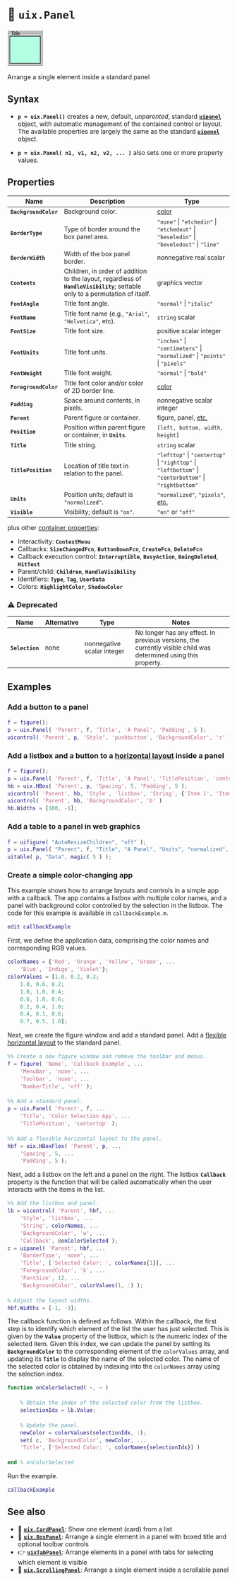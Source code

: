 # :page_facing_up: **`uix.Panel`**

![Panel](Images/bigicon_Panel.png "Panel")

Arrange a single element inside a standard panel

## Syntax

* **`p = uix.Panel()`** creates a new, default, *unparented*, standard [**`uipanel`**](https://www.mathworks.com/help/matlab/ref/uipanel.html) object, with automatic management of the contained control or layout. The available properties are largely the same as the standard [**`uipanel`**](https://www.mathworks.com/help/matlab/ref/uipanel.html) object.

* **`p = uix.Panel( n1, v1, n2, v2, ... )`** also sets one or more property values.

## Properties

| Name | Description | Type |
| --- | --- | --- |
| **`BackgroundColor`** | Background color. | [color](https://www.mathworks.com/help/matlab/creating_plots/specify-plot-colors.html) |
| **`BorderType`** | Type of border around the box panel area. | `"none"` \| `"etchedin"` \| `"etchedout"` \| `"beveledin"` \| `"beveledout"` \| `"line"` |
| **`BorderWidth`** | Width of the box panel border. | nonnegative real scalar |
| **`Contents`** | Children, in order of addition to the layout, regardless of **`HandleVisibility`**; settable only to a permutation of itself. | graphics vector |
| **`FontAngle`** | Title font angle. | `"normal"` \| `"italic"` |
| **`FontName`** | Title font name (e.g., `"Arial"`, `"Helvetica"`, etc). | `string` scalar |
| **`FontSize`** | Title font size. | positive scalar integer |
| **`FontUnits`** | Title font units. | `"inches"` \| `"centimeters"` \| `"normalized"` \| `"points"` \| `"pixels"` |
| **`FontWeight`** | Title font weight. | `"normal"` \| `"bold"` |
| **`ForegroundColor`** | Title font color and/or color of 2D border line. | [color](https://www.mathworks.com/help/matlab/creating_plots/specify-plot-colors.html) |
| **`Padding`** | Space around contents, in pixels. | nonnegative scalar integer |
| **`Parent`** | Parent figure or container. | figure, panel, [etc.](https://www.mathworks.com/help/matlab/ref/matlab.ui.container.panel-properties.html#mw_e4809363-1f35-4bc7-89f8-36ed9cccb017) |
| **`Position`** | Position within parent figure or container, in **`Units`**. | `[left, bottom, width, height]` |
| **`Title`** | Title string. | `string` scalar |
| **`TitlePosition`** | Location of title text in relation to the panel. | `"lefttop"` \| `"centertop"` \| `"righttop"` \| `"leftbottom"` \| `"centerbottom"` \| `"rightbottom"` |
| **`Units`** | Position units; default is `"normalized"`. | `"normalized"`, `"pixels"`, [etc.](https://www.mathworks.com/help/matlab/ref/matlab.ui.container.panel-properties.html#bub8wap-1_sep_shared-Position) |
| **`Visible`** | Visibility; default is `"on"`. | `"on"` or `"off"` |

plus other [container properties](https://www.mathworks.com/help/matlab/ref/matlab.ui.container.panel-properties.html):
* Interactivity: **`ContextMenu`**
* Callbacks: **`SizeChangedFcn`**, **`ButtonDownFcn`**, **`CreateFcn`**, **`DeleteFcn`**
* Callback execution control: **`Interruptible`**, **`BusyAction`**, **`BeingDeleted`**, **`HitTest`**
* Parent/child: **`Children`**, **`HandleVisibility`**
* Identifiers: **`Type`**, **`Tag`**, **`UserData`**
* Colors: **`HighlightColor`**, **`ShadowColor`**

### :warning: Deprecated

| Name | Alternative | Type | Notes |
| --- | --- | --- | --- |
| **`Selection`** | none | nonnegative scalar integer | No longer has any effect. In previous versions, the currently visible child was determined using this property. |

## Examples

### Add a button to a panel

```matlab
f = figure();
p = uix.Panel( 'Parent', f, 'Title', 'A Panel', 'Padding', 5 );
uicontrol( 'Parent', p, 'Style', 'pushbutton', 'BackgroundColor', 'r' )
```

### Add a listbox and a button to a [horizontal layout](uixHBox.md) inside a panel

```matlab
f = figure();
p = uix.Panel( 'Parent', f, 'Title', 'A Panel', 'TitlePosition', 'centertop' );
hb = uix.HBox( 'Parent', p, 'Spacing', 5, 'Padding', 5 );
uicontrol( 'Parent', hb, 'Style', 'listbox', 'String', {'Item 1', 'Item 2'} )
uicontrol( 'Parent', hb, 'BackgroundColor', 'b' )
hb.Widths = [100, -1];
```

### Add a table to a panel in web graphics

```matlab
f = uifigure( "AutoResizeChildren", "off" );
p = uix.Panel( "Parent", f, "Title", "A Panel", "Units", "normalized", "Position", [0.05, 0.05, 0.90, 0.90] );
uitable( p, "Data", magic( 5 ) );
```

### Create a simple color-changing app

This example shows how to arrange layouts and controls in
a simple app with a callback. The app contains a listbox with multiple color names, and a panel with background color controlled by the selection in the listbox. The code for this example is available in `callbackExample.m`.

```matlab
edit callbackExample 
```

First, we define the application data, comprising the color names and corresponding RGB values.

```matlab
colorNames = {'Red', 'Orange', 'Yellow', 'Green', ...
    'Blue', 'Indigo', 'Violet'};
colorValues = [1.0, 0.2, 0.2;
    1.0, 0.6, 0.2;
    1.0, 1.0, 0.4;
    0.6, 1.0, 0.6;
    0.2, 0.4, 1.0;
    0.4, 0.1, 0.6;
    0.7, 0.5, 1.0]; 
```

Next, we create the figure window and add a standard panel. Add a [flexible horizontal layout](uixHBox.md) to the standard panel.

```matlab
%% Create a new figure window and remove the toolbar and menus.
f = figure( 'Name', 'Callback Example', ...
    'MenuBar', 'none', ...
    'Toolbar', 'none', ...
    'NumberTitle', 'off' );

%% Add a standard panel.
p = uix.Panel( 'Parent', f, ...
    'Title', 'Color Selection App', ...
    'TitlePosition', 'centertop' );

%% Add a flexible horizontal layout to the panel.
hbf = uix.HBoxFlex( 'Parent', p, ...
    'Spacing', 5, ...
    'Padding', 5 ); 
```

Next, add a listbox on the left and a panel on the right. The listbox **`Callback`** property is the function that will be called automatically when the user interacts with the items in the list.

```matlab
%% Add the listbox and panel.
lb = uicontrol( 'Parent', hbf, ...
    'Style', 'listbox', ...
    'String', colorNames, ...
    'BackgroundColor', 'w', ...
    'Callback', @onColorSelected );
c = uipanel( 'Parent', hbf, ...
    'BorderType', 'none', ...
    'Title', ['Selected Color: ', colorNames{1}], ...
    'ForegroundColor', 'k', ...
    'FontSize', 12, ...
    'BackgroundColor', colorValues(1, :) );

% Adjust the layout widths.
hbf.Widths = [-1, -3]; 
```

The callback function is defined as follows. Within the callback, the first step is to identify which element of the list the user has just selected. This is given by the **`Value`** property of the listbox, which is the numeric index of the selected item. Given this index, we can update the panel by setting its **`BackgroundColor`** to the corresponding element of the `colorValues` array, and updating its **`Title`** to display the name of the selected color. The name of the selected color is obtained by indexing into the `colorNames` array using the selection index.

```matlab
function onColorSelected( ~, ~ )

    % Obtain the index of the selected color from the listbox.
    selectionIdx = lb.Value;

    % Update the panel.
    newColor = colorValues(selectionIdx, :);
    set( c, 'BackgroundColor', newColor, ...
    'Title', ['Selected Color: ', colorNames{selectionIdx}] )

end % onColorSelected 
```

Run the example.

```matlab
callbackExample
```

## See also
* :card_index: [**`uix.CardPanel`**](uixCardPanel.md): Show one element (card) from a list
* :black_square_button: [**`uix.BoxPanel`**](uixBoxPanel.md): Arrange a single element in a panel with boxed title and optional toolbar controls
* :point_right: [**`uixTabPanel`**](uixTabPanel.md): Arrange elements in a panel with tabs for selecting which element is visible
* :scroll: [**`uix.ScrollingPanel`**](uixScrollingPanel.md): Arrange a single element inside a scrollable panel